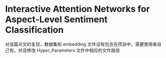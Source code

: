 # Interactive Attention Networks for Aspect-Level Sentiment Classification
对该篇论文的复现，数据集和 embedding 文件没有包含在项目中，需要使用者自己有，并且修改 Hyper_Parameters 文件中相应的文件路径
